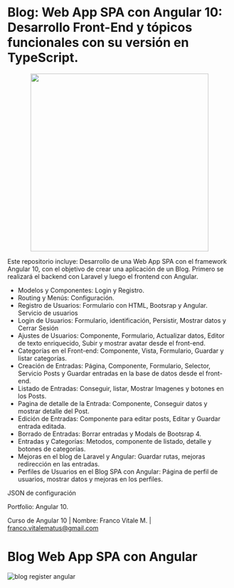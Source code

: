 # Blog: Web App SPA con Angular 10: Desarrollo Front-End y tópicos funcionales con su versión en TypeScript.

<p align="center"><img src="https://user-images.githubusercontent.com/66401629/88130018-7c15c580-cba7-11ea-8185-554107b23390.png" width="400"></p>

<p align="center">

</p>

Este repositorio incluye: Desarrollo de una Web App SPA con el framework Angular 10, con el objetivo de crear una aplicación de un Blog. Primero se realizará el backend con Laravel y luego el frontend con Angular.

- Modelos y Componentes: Login y Registro.
- Routing y Menús: Configuración.
- Registro de Usuarios: Formulario con HTML, Bootsrap y Angular. Servicio de usuarios
- Login de Usuarios: Formulario, identificación, Persistir, Mostrar datos y Cerrar Sesión
- Ajustes de Usuarios: Componente, Formulario, Actualizar datos, Editor de texto enriquecido, Subir y mostrar avatar desde el front-end.
- Categorías en el Front-end: Componente, Vista, Formulario, Guardar y listar categorías.
- Creación de Entradas: Página, Componente, Formulario, Selector, Servicio Posts y Guardar entradas en la base de datos desde el front-end.
- Listado de Entradas: Conseguir, listar, Mostrar Imagenes y botones en los Posts.
- Pagina de detalle de la Entrada: Componente, Conseguir datos y mostrar detalle del Post.
- Edición de Entradas: Componente para editar posts, Editar y Guardar entrada editada.
- Borrado de Entradas: Borrar entradas y Modals de Bootsrap 4.
- Entradas y Categorías: Metodos, componente de listado, detalle y botones  de categorías.
- Mejoras en el blog de Laravel y Angular: Guardar rutas, mejoras redirección en las entradas.
- Perfiles de Usuarios en el Blog SPA con Angular: Página de perfil de usuarios, mostrar datos y mejoras en los perfiles.

JSON de configuración

Portfolio: Angular 10.

Curso de Angular 10 | Nombre: Franco Vitale M. | franco.vitalematus@gmail.com

# Blog Web App SPA con Angular 

![blog register angular](https://user-images.githubusercontent.com/66401629/88470049-c360c680-cec5-11ea-8e1d-8160e0672dcb.jpg)


